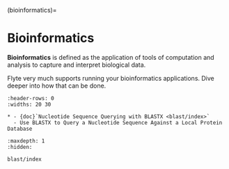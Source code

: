 (bioinformatics)=

# Bioinformatics

**Bioinformatics** is defined as the application of tools of computation and analysis to capture and interpret biological data.

Flyte very much supports running your bioinformatics applications. Dive deeper into how that can be done.

```{list-table}
:header-rows: 0
:widths: 20 30

* - {doc}`Nucleotide Sequence Querying with BLASTX <blast/index>`
  - Use BLASTX to Query a Nucleotide Sequence Against a Local Protein Database
```

```{toctree}
:maxdepth: 1
:hidden:

blast/index
```
